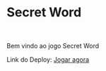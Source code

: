 # Secret Word

<br>
<p>Bem vindo ao jogo Secret Word</p>
<p>Link do Deploy: <a href="https://gleydsonlucena.github.io/secret_word/"  target="_blank">Jogar agora</a></p>
